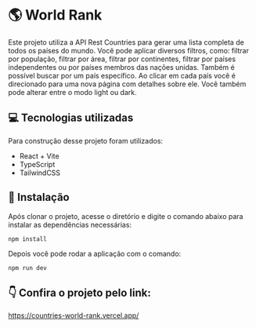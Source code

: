 # 🌎 World Rank

Este projeto utiliza a API Rest Countries para gerar uma lista completa de todos os países do mundo.
Você pode aplicar diversos filtros, como: filtrar por população, filtrar por área, filtrar por continentes, filtrar por países independentes ou por países membros das nações unidas.
Também é possível buscar por um país específico.
Ao clicar em cada país você é direcionado para uma nova página com detalhes sobre ele.
Você também pode alterar entre o modo light ou dark.

## 💻 Tecnologias utilizadas

Para construção desse projeto foram utilizados:

- React + Vite
- TypeScript
- TailwindCSS

## 🚀 Instalação

Após clonar o projeto, acesse o diretório e digite o comando abaixo para instalar as dependências necessárias:

```
npm install
```

Depois você pode rodar a aplicação com o comando:

```
npm run dev
```

## 👇 Confira o projeto pelo link:

https://countries-world-rank.vercel.app/
